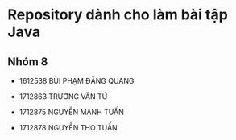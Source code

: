 <h1>Repository dành cho làm bài tập Java</h1>
<h2>Nhóm 8</h2>
<ul>
<li><p>1612538	BÙI PHẠM ĐĂNG QUANG</p></li>
<li><p>1712863	TRƯƠNG VĂN TÚ</p></li>
<li><p>1712875	NGUYỄN MẠNH TUẤN</p></li>
<li><p>1712878	NGUYỄN THỌ TUẤN</p></li>
